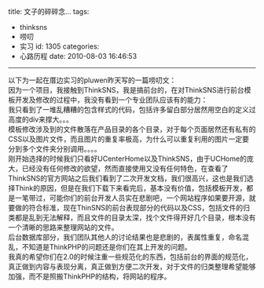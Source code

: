 title: 文子的碎碎念...
tags:
  - thinksns
  - 唠叨
  - 实习
id: 1305
categories:
  - 心路历程
date: 2010-08-03 16:46:53
---

<div id="_mcePaste">以下为一起在厝边实习的pluwen昨天写的一篇唠叨文：</div>
<div></div>
<div>因为一个项目，我接触到ThinkSNS，我是搞前台的，在对ThinkSNS进行前台模板开发及修改的过程中，我没有看到一个专业团队应该有的能力：</div>
<div></div>
<div id="_mcePaste">我只看到了一堆乱糟糟的包含样式的代码，包括许多留白部分居然用空白的定义过高度的div来撑大。。。</div>
<div id="_mcePaste">模板修改涉及到的文件散落在产品目录的各个目录，对于每个页面居然还有私有的CSS以及图片文件，而且图片的重复率极高，为什么可以重复利用的图片一定要分到多个文件夹分别调用。。。。</div>
<div></div>
<div id="_mcePaste">刚开始选择的时候我们只看好UCenterHome以及ThinkSNS，由于UCHome的庞大，已经没有任何修改的欲望，然而直接使用又没有任何特色，在查看了ThinkSNS的官方网站之后我们看到了二次开发文档，我们很高兴，这也是我们选择Think的原因，但是在我们下载下来看完后，基本没有价值，包括模板开发，都是一笔带过，可能你们的前台开发人员实在悲剧吧，一个网站程序如果要开源，就要做的符合标准，现在ThinSNS的前台表现部分的代码以及CSS，包括文件的归类都是乱到无法解释，而且文件的目录太深，找个文件得开好几个目录，根本没有一个清晰的思路来整理网站的文件。<!--more--></div>
<div></div>
<div id="_mcePaste">后台数据库部分，我们团队其他人的讨论结果也是悲剧的，表属性重复，命名混乱，不知道是ThinkPHP的问题还是你们在其上开发的问题。</div>
<div id="_mcePaste">我真的希望你们在2.0的时候注重一些规范化的东西，包括前台的界面的规范化，真正做到内容与表现分离，真正做到方便二次开发，对于文件的归类整理希望能够加强，而不是照搬ThinkPHP的结构，将网站的程序。</div>